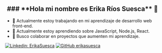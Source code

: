 <h2 align="center" >
### **Hola mi nombre es Erika Ríos Suesca** 👋
</h2>

- 🔭 Actualmente estoy trabajando en mi aprendizaje de desarrollo web front-end.
- 🌱 Actualmente estoy aprendiendo sobre JavaScript, Node.js, React.
- 👯 Busco colaborar en proyectos que aumenten mi aprendizaje.

[![Linkedin: ErikaSuesca](https://img.shields.io/badge/-ErikaSuesca-blue?style=flat-square&logo=Linkedin&logoColor=white&link=https://www.linkedin.com/in/erika-rios-suesca/)](https://www.linkedin.com/in/erika-rios-suesca/)
[![GitHub erikasuesca](https://img.shields.io/github/followers/erikasuesca?label=follow&style=social)](https://github.com/ErikaSuesca)
